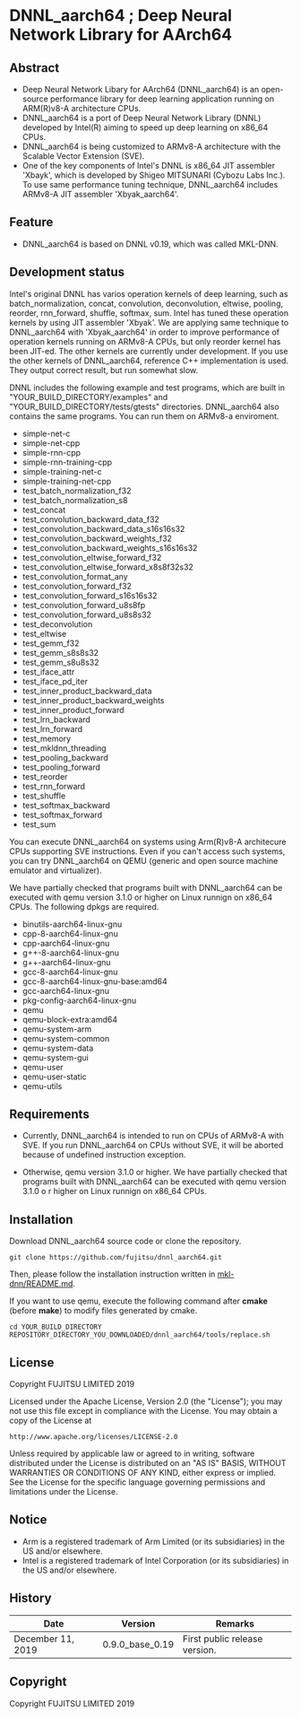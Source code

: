 # DNNL_aarch64 ; Deep Neural Network Library for AArch64

## Abstract

- Deep Neural Network Libary for AArch64 (DNNL_aarch64) is an open-source performance library for deep learning application running on ARM(R)v8-A architecture CPUs.
- DNNL_aarch64 is a port of Deep Neural Network Library (DNNL) developed by Intel(R) aiming to speed up deep learning on x86_64 CPUs.
- DNNL_aarch64 is being customized to ARMv8-A architecture with the Scalable Vector Extension (SVE).
- One of the key components of Intel's DNNL is x86_64 JIT assembler 'Xbayk', which is developed by Shigeo MITSUNARI (Cybozu Labs Inc.).
To use same performance tuning technique, DNNL_aarch64 includes ARMv8-A JIT assembler 'Xbyak_aarch64'. 

## Feature

- DNNL_aarch64 is based on DNNL v0.19, which was called MKL-DNN.

## Development status

Intel's original DNNL has varios operation kernels of deep learning, such as batch_normalization, concat, convolution, deconvolution, eltwise, pooling, reorder, rnn_forward, shuffle, softmax, sum.
Intel has tuned these operation kernels by using JIT assembler 'Xbyak'.
We are applying same technique to DNNL_aarch64 with 'Xbyak_aarch64' in order to improve performance of operation kernels running on ARMv8-A CPUs,
but only reorder kernel has been JIT-ed. The other kernels are currently under development.
If you use the other kernels of DNNL_aarch64, reference C++ implementation is used. They output correct result, but run somewhat slow.

DNNL includes the following example and test programs, which are built in "YOUR_BUILD_DIRECTORY/examples" and "YOUR_BUILD_DIRECTORY/tests/gtests" directories.
DNNL_aarch64 also contains the same programs. You can run them on ARMv8-a enviroment.

- simple-net-c
- simple-net-cpp
- simple-rnn-cpp
- simple-rnn-training-cpp
- simple-training-net-c
- simple-training-net-cpp
- test_batch_normalization_f32
- test_batch_normalization_s8
- test_concat
- test_convolution_backward_data_f32
- test_convolution_backward_data_s16s16s32
- test_convolution_backward_weights_f32
- test_convolution_backward_weights_s16s16s32
- test_convolution_eltwise_forward_f32
- test_convolution_eltwise_forward_x8s8f32s32
- test_convolution_format_any
- test_convolution_forward_f32
- test_convolution_forward_s16s16s32
- test_convolution_forward_u8s8fp
- test_convolution_forward_u8s8s32
- test_deconvolution
- test_eltwise
- test_gemm_f32
- test_gemm_s8s8s32
- test_gemm_s8u8s32
- test_iface_attr
- test_iface_pd_iter
- test_inner_product_backward_data
- test_inner_product_backward_weights
- test_inner_product_forward
- test_lrn_backward
- test_lrn_forward
- test_memory
- test_mkldnn_threading
- test_pooling_backward
- test_pooling_forward
- test_reorder
- test_rnn_forward
- test_shuffle
- test_softmax_backward
- test_softmax_forward
- test_sum

You can execute DNNL_aarch64 on systems using Arm(R)v8-A architecure CPUs supporting SVE instructions.
Even if you can't access such systems, you can try DNNL_aarch64 on QEMU (generic and open source machine emulator and virtualizer).

We have partially checked that programs built with DNNL_aarch64 can be executed with qemu version 3.1.0 or higher on Linux runnign on x86_64 CPUs.
The following dpkgs are required.

* binutils-aarch64-linux-gnu
* cpp-8-aarch64-linux-gnu
* cpp-aarch64-linux-gnu
* g++-8-aarch64-linux-gnu
* g++-aarch64-linux-gnu
* gcc-8-aarch64-linux-gnu
* gcc-8-aarch64-linux-gnu-base:amd64
* gcc-aarch64-linux-gnu
* pkg-config-aarch64-linux-gnu
* qemu
* qemu-block-extra:amd64
* qemu-system-arm
* qemu-system-common
* qemu-system-data
* qemu-system-gui
* qemu-user
* qemu-user-static
* qemu-utils

## Requirements

- Currently, DNNL_aarch64 is intended to run on CPUs of ARMv8-A with SVE. If you run DNNL_aarch64 on CPUs without SVE, it will be aborted because of undefined instruction exception. 

- Otherwise, qemu version 3.1.0 or higher. We have partially checked that programs built with DNNL_aarch64 can be executed with qemu version 3.1.0 o r higher on Linux runnign on x86_64 CPUs.

## Installation

Download DNNL_aarch64 source code or clone the repository.

```
git clone https://github.com/fujitsu/dnnl_aarch64.git
```

Then, please follow the installation instruction written in [mkl-dnn/README.md](mkl-dnn/README.md).

If you want to use qemu, execute the following command after **cmake** (before **make**) to modify files generated by cmake.

```
cd YOUR_BUILD_DIRECTORY
REPOSITORY_DIRECTORY_YOU_DOWNLOADED/dnnl_aarch64/tools/replace.sh
```


## License

Copyright FUJITSU LIMITED 2019

Licensed under the Apache License, Version 2.0 (the "License");
you may not use this file except in compliance with the License.
You may obtain a copy of the License at

    http://www.apache.org/licenses/LICENSE-2.0

Unless required by applicable law or agreed to in writing, software
distributed under the License is distributed on an "AS IS" BASIS,
WITHOUT WARRANTIES OR CONDITIONS OF ANY KIND, either express or implied.
See the License for the specific language governing permissions and
limitations under the License.

## Notice

* Arm is a registered trademark of Arm Limited (or its subsidiaries) in the US and/or elsewhere.
* Intel is a registered trademark of Intel Corporation (or its subsidiaries) in the US and/or elsewhere.

## History

|Date|Version|Remarks|
|----|----|----|
|December 11, 2019|0.9.0_base_0.19|First public release version.|


## Copyright

Copyright FUJITSU LIMITED 2019


